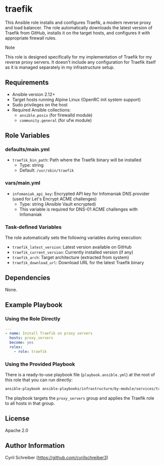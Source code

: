 traefik
=======

This Ansible role installs and configures Traefik, a modern reverse proxy and load balancer. The role automatically downloads the latest version of Traefik from GitHub, installs it on the target hosts, and configures it with appropriate firewall rules.

> [!NOTE]
> This role is designed specifically for my implementation of Traefik for my reverse proxy servers. It doesn't include any configuration for Traefik itself as it is managed separately in my infrastructure setup.

Requirements
------------

- Ansible version 2.12+
- Target hosts running Alpine Linux (OpenRC init system support)
- Sudo privileges on the host
- Required Ansible collections:
  - `ansible.posix` (for firewalld module)
  - `community.general` (for ufw module)

Role Variables
--------------

### defaults/main.yml

- `traefik_bin_path`: Path where the Traefik binary will be installed
  - Type: string
  - Default: `/usr/sbin/traefik`

### vars/main.yml

- `infomaniak_api_key`: Encrypted API key for Infomaniak DNS provider (used for Let's Encrypt ACME challenges)
  - Type: string (Ansible Vault encrypted)
  - This variable is required for DNS-01 ACME challenges with Infomaniak

### Task-defined Variables

The role automatically sets the following variables during execution:
- `traefik_latest_version`: Latest version available on GitHub
- `traefik_current_version`: Currently installed version (if any)
- `traefik_arch`: Target architecture (extracted from system)
- `traefik_download_url`: Download URL for the latest Traefik binary

Dependencies
------------

None.


Example Playbook
----------------

### Using the Role Directly

```yaml
---
- name: Install Traefik on proxy servers
  hosts: proxy_servers
  become: yes
  roles:
    - role: traefik
```

### Using the Provided Playbook

There is a ready-to-use playbook file (`playbook.ansible.yml`) at the root of this role that you can run directly:

```bash
ansible-playbook ansible-playbooks/infrastructure/by-module/services/traefik/playbook.ansible.yml
```

The playbook targets the `proxy_servers` group and applies the Traefik role to all hosts in that group.

License
-------

Apache 2.0

Author Information
------------------

Cyril Schreiber (https://github.com/cyrilschreiber3)

